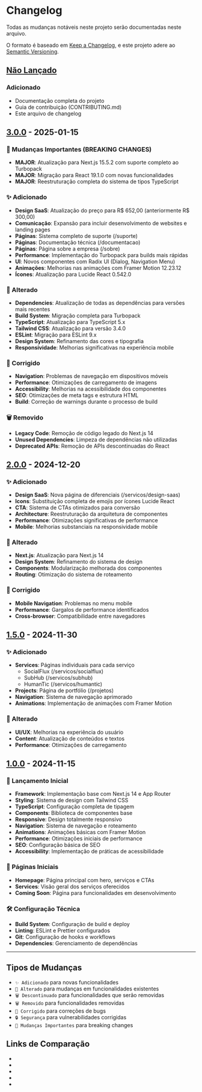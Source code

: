 # Changelog

Todas as mudanças notáveis neste projeto serão documentadas neste arquivo.

O formato é baseado em [Keep a Changelog](https://keepachangelog.com/pt-BR/1.0.0/),
e este projeto adere ao [Semantic Versioning](https://semver.org/lang/pt-BR/).

## [Não Lançado]

### Adicionado
- Documentação completa do projeto
- Guia de contribuição (CONTRIBUTING.md)
- Este arquivo de changelog

## [3.0.0] - 2025-01-15

### 🚀 Mudanças Importantes (BREAKING CHANGES)

- **MAJOR**: Atualização para Next.js 15.5.2 com suporte completo ao Turbopack
- **MAJOR**: Migração para React 19.1.0 com novas funcionalidades
- **MAJOR**: Reestruturação completa do sistema de tipos TypeScript

### ✨ Adicionado

- **Design SaaS**: Atualização do preço para R$ 652,00 (anteriormente R$ 300,00)
- **Comunicação**: Expansão para incluir desenvolvimento de websites e landing pages
- **Páginas**: Sistema completo de suporte (/suporte)
- **Páginas**: Documentação técnica (/documentacao)
- **Páginas**: Página sobre a empresa (/sobre)
- **Performance**: Implementação do Turbopack para builds mais rápidas
- **UI**: Novos componentes com Radix UI (Dialog, Navigation Menu)
- **Animações**: Melhorias nas animações com Framer Motion 12.23.12
- **Ícones**: Atualização para Lucide React 0.542.0

### 🔧 Alterado

- **Dependencies**: Atualização de todas as dependências para versões mais recentes
- **Build System**: Migração completa para Turbopack
- **TypeScript**: Atualização para TypeScript 5.x
- **Tailwind CSS**: Atualização para versão 3.4.0
- **ESLint**: Migração para ESLint 9.x
- **Design System**: Refinamento das cores e tipografia
- **Responsividade**: Melhorias significativas na experiência mobile

### 🐛 Corrigido

- **Navigation**: Problemas de navegação em dispositivos móveis
- **Performance**: Otimizações de carregamento de imagens
- **Accessibility**: Melhorias na acessibilidade dos componentes
- **SEO**: Otimizações de meta tags e estrutura HTML
- **Build**: Correção de warnings durante o processo de build

### 🗑️ Removido

- **Legacy Code**: Remoção de código legado do Next.js 14
- **Unused Dependencies**: Limpeza de dependências não utilizadas
- **Deprecated APIs**: Remoção de APIs descontinuadas do React

## [2.0.0] - 2024-12-20

### ✨ Adicionado

- **Design SaaS**: Nova página de diferenciais (/servicos/design-saas)
- **Icons**: Substituição completa de emojis por ícones Lucide React
- **CTA**: Sistema de CTAs otimizados para conversão
- **Architecture**: Reestruturação da arquitetura de componentes
- **Performance**: Otimizações significativas de performance
- **Mobile**: Melhorias substanciais na responsividade mobile

### 🔧 Alterado

- **Next.js**: Atualização para Next.js 14
- **Design System**: Refinamento do sistema de design
- **Components**: Modularização melhorada dos componentes
- **Routing**: Otimização do sistema de roteamento

### 🐛 Corrigido

- **Mobile Navigation**: Problemas no menu mobile
- **Performance**: Gargalos de performance identificados
- **Cross-browser**: Compatibilidade entre navegadores

## [1.5.0] - 2024-11-30

### ✨ Adicionado

- **Services**: Páginas individuais para cada serviço
  - SocialFlux (/servicos/socialflux)
  - SubHub (/servicos/subhub)
  - HumanTic (/servicos/humantic)
- **Projects**: Página de portfólio (/projetos)
- **Navigation**: Sistema de navegação aprimorado
- **Animations**: Implementação de animações com Framer Motion

### 🔧 Alterado

- **UI/UX**: Melhorias na experiência do usuário
- **Content**: Atualização de conteúdos e textos
- **Performance**: Otimizações de carregamento

## [1.0.0] - 2024-11-15

### 🎉 Lançamento Inicial

- **Framework**: Implementação base com Next.js 14 e App Router
- **Styling**: Sistema de design com Tailwind CSS
- **TypeScript**: Configuração completa de tipagem
- **Components**: Biblioteca de componentes base
- **Responsive**: Design totalmente responsivo
- **Navigation**: Sistema de navegação e roteamento
- **Animations**: Animações básicas com Framer Motion
- **Performance**: Otimizações iniciais de performance
- **SEO**: Configuração básica de SEO
- **Accessibility**: Implementação de práticas de acessibilidade

### 📄 Páginas Iniciais

- **Homepage**: Página principal com hero, serviços e CTAs
- **Services**: Visão geral dos serviços oferecidos
- **Coming Soon**: Página para funcionalidades em desenvolvimento

### 🛠️ Configuração Técnica

- **Build System**: Configuração de build e deploy
- **Linting**: ESLint e Prettier configurados
- **Git**: Configuração de hooks e workflows
- **Dependencies**: Gerenciamento de dependências

---

## Tipos de Mudanças

- `✨ Adicionado` para novas funcionalidades
- `🔧 Alterado` para mudanças em funcionalidades existentes
- `🗑️ Descontinuado` para funcionalidades que serão removidas
- `🗑️ Removido` para funcionalidades removidas
- `🐛 Corrigido` para correções de bugs
- `🔒 Segurança` para vulnerabilidades corrigidas
- `🚀 Mudanças Importantes` para breaking changes

## Links de Comparação

- [Não Lançado]: https://github.com/wm3digital/wm3-landing/compare/v3.0.0...HEAD
- [3.0.0]: https://github.com/wm3digital/wm3-landing/compare/v2.0.0...v3.0.0
- [2.0.0]: https://github.com/wm3digital/wm3-landing/compare/v1.5.0...v2.0.0
- [1.5.0]: https://github.com/wm3digital/wm3-landing/compare/v1.0.0...v1.5.0
- [1.0.0]: https://github.com/wm3digital/wm3-landing/releases/tag/v1.0.0